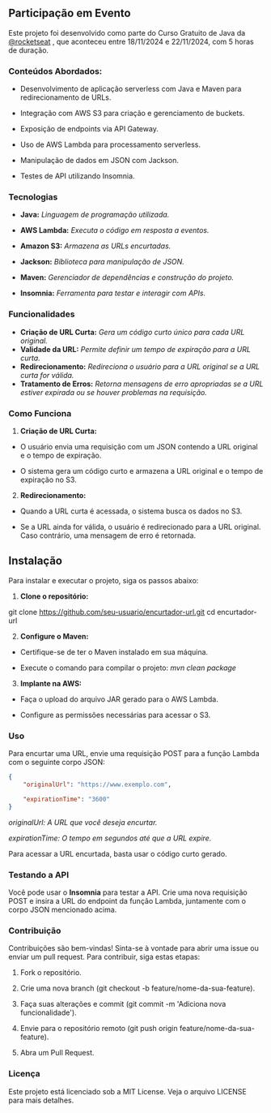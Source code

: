 
## Participação em Evento

Este projeto foi desenvolvido como parte do Curso Gratuito de Java da [@rocketseat](https://github.com/rocketseat)  , que aconteceu entre 18/11/2024 e 22/11/2024, com 5 horas de duração.



### Conteúdos Abordados:
* Desenvolvimento de aplicação serverless com Java e Maven para redirecionamento de URLs.

* Integração com AWS S3 para criação e gerenciamento de buckets.

* Exposição de endpoints via API Gateway.

* Uso de AWS Lambda para processamento serverless.

* Manipulação de dados em JSON com Jackson.

* Testes de API utilizando Insomnia.

### Tecnologias
* **Java:** _Linguagem de programação utilizada._

* **AWS Lambda:** _Executa o código em resposta a eventos._

* **Amazon S3:** _Armazena as URLs encurtadas._

* **Jackson:** _Biblioteca para manipulação de JSON._

* **Maven:** _Gerenciador de dependências e construção do projeto._

* **Insomnia:** _Ferramenta para testar e interagir com APIs._

### Funcionalidades

* **Criação de URL Curta:** _Gera um código curto único para cada URL original._
* **Validade da URL:** _Permite definir um tempo de expiração para a URL curta._
* **Redirecionamento:** _Redireciona o usuário para a URL original se a URL curta for válida._
* **Tratamento de Erros:** _Retorna mensagens de erro apropriadas se a URL estiver expirada ou se houver problemas na requisição._

### Como Funciona
1. **Criação de URL Curta:**

* O usuário envia uma requisição com um JSON contendo a URL original e o tempo de expiração.

* O sistema gera um código curto e armazena a URL original e o tempo de expiração no S3.
2. **Redirecionamento:**
* Quando a URL curta é acessada, o sistema busca os dados no S3.

* Se a URL ainda for válida, o usuário é redirecionado para a URL original. Caso contrário, uma mensagem de erro é retornada.

## Instalação
Para instalar e executar o projeto, siga os passos abaixo:
1. **Clone o repositório:**

git clone https://github.com/seu-usuario/encurtador-url.git
cd encurtador-url

2. **Configure o Maven:**
* Certifique-se de ter o Maven instalado em sua máquina.

* Execute o comando para compilar o projeto:
  _mvn clean package_

3. **Implante na AWS:**
* Faça o upload do arquivo JAR gerado para o AWS Lambda.

* Configure as permissões necessárias para acessar o S3.

### Uso
Para encurtar uma URL, envie uma requisição POST para a função Lambda com o seguinte corpo JSON:

~~~JSON 
{
    "originalUrl": "https://www.exemplo.com", 

    "expirationTime": "3600"
}
~~~

_originalUrl: A URL que você deseja encurtar._

_expirationTime: O tempo em segundos até que a URL expire._

Para acessar a URL encurtada, basta usar o código curto gerado.

### Testando a API
Você pode usar o **Insomnia** para testar a API. Crie uma nova requisição POST e insira a URL do endpoint da função Lambda, juntamente com o corpo JSON mencionado acima.


### Contribuição
Contribuições são bem-vindas! Sinta-se à vontade para abrir uma issue ou enviar um pull request. Para contribuir, siga estas etapas:

1. Fork o repositório.

2. Crie uma nova branch (git checkout -b feature/nome-da-sua-feature).

3. Faça suas alterações e commit (git commit -m 'Adiciona nova funcionalidade').

4. Envie para o repositório remoto (git push origin feature/nome-da-sua-feature).

5. Abra um Pull Request.

### Licença

Este projeto está licenciado sob a MIT License. Veja o arquivo LICENSE para mais detalhes.
